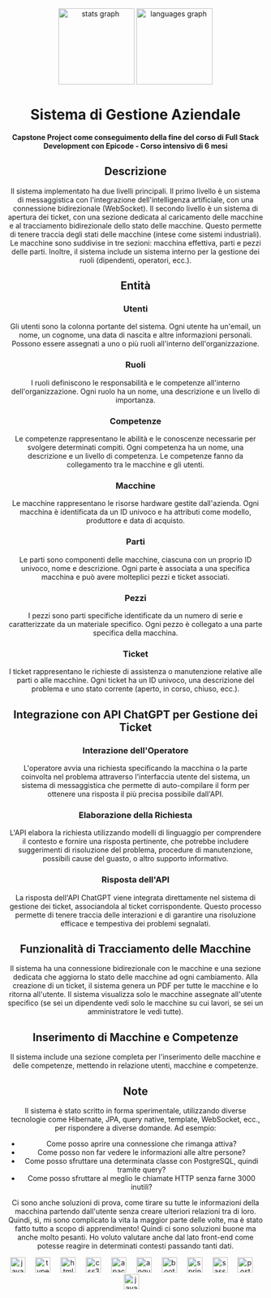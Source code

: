 <div align="center"><div align="center">
  <img src="https://github-readme-stats.vercel.app/api?username=giahck&hide_title=false&hide_rank=false&show_icons=true&include_all_commits=true&count_private=true&disable_animations=false&theme=merko&locale=en&hide_border=false" height="150" alt="stats graph"  />
  <img src="https://github-readme-stats.vercel.app/api/top-langs?username=gabscognamiglio&locale=en&hide_title=false&layout=compact&card_width=320&langs_count=5&theme=merko&hide_border=false" height="150" alt="languages graph"  />
</div>
  
# Sistema di Gestione Aziendale

**Capstone Project come conseguimento della fine del corso di Full Stack Development con Epicode - Corso intensivo di 6 mesi**

## Descrizione

Il sistema implementato ha due livelli principali. Il primo livello è un sistema di messaggistica con l'integrazione dell'intelligenza artificiale, con una connessione bidirezionale (WebSocket). Il secondo livello è un sistema di apertura dei ticket, con una sezione dedicata al caricamento delle macchine e al tracciamento bidirezionale dello stato delle macchine. Questo permette di tenere traccia degli stati delle macchine (intese come sistemi industriali). Le macchine sono suddivise in tre sezioni: macchina effettiva, parti e pezzi delle parti. Inoltre, il sistema include un sistema interno per la gestione dei ruoli (dipendenti, operatori, ecc.).

## Entità

### Utenti

Gli utenti sono la colonna portante del sistema. Ogni utente ha un'email, un nome, un cognome, una data di nascita e altre informazioni personali. Possono essere assegnati a uno o più ruoli all'interno dell'organizzazione.

### Ruoli

I ruoli definiscono le responsabilità e le competenze all'interno dell'organizzazione. Ogni ruolo ha un nome, una descrizione e un livello di importanza.

### Competenze

Le competenze rappresentano le abilità e le conoscenze necessarie per svolgere determinati compiti. Ogni competenza ha un nome, una descrizione e un livello di competenza. Le competenze fanno da collegamento tra le macchine e gli utenti.

### Macchine

Le macchine rappresentano le risorse hardware gestite dall'azienda. Ogni macchina è identificata da un ID univoco e ha attributi come modello, produttore e data di acquisto.

### Parti

Le parti sono componenti delle macchine, ciascuna con un proprio ID univoco, nome e descrizione. Ogni parte è associata a una specifica macchina e può avere molteplici pezzi e ticket associati.

### Pezzi

I pezzi sono parti specifiche identificate da un numero di serie e caratterizzate da un materiale specifico. Ogni pezzo è collegato a una parte specifica della macchina.

### Ticket

I ticket rappresentano le richieste di assistenza o manutenzione relative alle parti o alle macchine. Ogni ticket ha un ID univoco, una descrizione del problema e uno stato corrente (aperto, in corso, chiuso, ecc.).

## Integrazione con API ChatGPT per Gestione dei Ticket

### Interazione dell'Operatore

L'operatore avvia una richiesta specificando la macchina o la parte coinvolta nel problema attraverso l'interfaccia utente del sistema, un sistema di messaggistica che permette di auto-compilare il form per ottenere una risposta il più precisa possibile dall'API.

### Elaborazione della Richiesta

L'API elabora la richiesta utilizzando modelli di linguaggio per comprendere il contesto e fornire una risposta pertinente, che potrebbe includere suggerimenti di risoluzione del problema, procedure di manutenzione, possibili cause del guasto, o altro supporto informativo.

### Risposta dell'API

La risposta dell'API ChatGPT viene integrata direttamente nel sistema di gestione dei ticket, associandola al ticket corrispondente. Questo processo permette di tenere traccia delle interazioni e di garantire una risoluzione efficace e tempestiva dei problemi segnalati.

## Funzionalità di Tracciamento delle Macchine

Il sistema ha una connessione bidirezionale con le macchine e una sezione dedicata che aggiorna lo stato delle macchine ad ogni cambiamento. Alla creazione di un ticket, il sistema genera un PDF per tutte le macchine e lo ritorna all'utente. Il sistema visualizza solo le macchine assegnate all'utente specifico (se sei un dipendente vedi solo le macchine su cui lavori, se sei un amministratore le vedi tutte).

## Inserimento di Macchine e Competenze

Il sistema include una sezione completa per l'inserimento delle macchine e delle competenze, mettendo in relazione utenti, macchine e competenze.

## Note

Il sistema è stato scritto in forma sperimentale, utilizzando diverse tecnologie come Hibernate, JPA, query native, template, WebSocket, ecc., per rispondere a diverse domande. Ad esempio:

- Come posso aprire una connessione che rimanga attiva?
- Come posso non far vedere le informazioni alle altre persone?
- Come posso sfruttare una determinata classe con PostgreSQL, quindi tramite query?
- Come posso sfruttare al meglio le chiamate HTTP senza farne 3000 inutili?

Ci sono anche soluzioni di prova, come tirare su tutte le informazioni della macchina partendo dall'utente senza creare ulteriori relazioni tra di loro. Quindi, sì, mi sono complicato la vita la maggior parte delle volte, ma è stato fatto tutto a scopo di apprendimento! Quindi ci sono soluzioni buone ma anche molto pesanti. Ho voluto valutare anche dal lato front-end come potesse reagire in determinati contesti passando tanti dati.
<div align="center">
  <img src="https://cdn.jsdelivr.net/gh/devicons/devicon/icons/javascript/javascript-original.svg" height="30" alt="javascript logo"  />
  <img width="12" />
  <img src="https://cdn.jsdelivr.net/gh/devicons/devicon/icons/typescript/typescript-original.svg" height="30" alt="typescript logo"  />
  <img width="12" />
  <img src="https://cdn.jsdelivr.net/gh/devicons/devicon/icons/html5/html5-original.svg" height="30" alt="html5 logo"  />
  <img width="12" />
  <img src="https://cdn.jsdelivr.net/gh/devicons/devicon/icons/css3/css3-original.svg" height="30" alt="css3 logo"  />
  <img width="12" />
  <img src="https://cdn.jsdelivr.net/gh/devicons/devicon/icons/apache/apache-original.svg" height="30" alt="apache logo"  />
  <img width="12" />
  <img src="https://cdn.jsdelivr.net/gh/devicons/devicon/icons/angularjs/angularjs-plain.svg" height="30" alt="angularjs logo"  />
  <img width="12" />
  <img src="https://cdn.jsdelivr.net/gh/devicons/devicon/icons/bootstrap/bootstrap-original.svg" height="30" alt="bootstrap logo"  />
  <img width="12" />
  <img src="https://cdn.jsdelivr.net/gh/devicons/devicon/icons/spring/spring-original.svg" height="30" alt="spring logo"  />
  <img width="12" />
  <img src="https://cdn.jsdelivr.net/gh/devicons/devicon/icons/sass/sass-original.svg" height="30" alt="sass logo"  />
  <img width="12" />
  <img src="https://cdn.jsdelivr.net/gh/devicons/devicon/icons/postgresql/postgresql-original.svg" height="30" alt="postgresql logo"  />
  <img width="12" />
  <img src="https://cdn.jsdelivr.net/gh/devicons/devicon/icons/java/java-original.svg" height="30" alt="java logo"  />
  <img width="12" />
</div>
</div>

